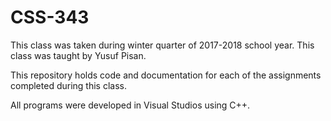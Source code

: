# CSS-343
This class was taken during winter quarter of 2017-2018 school year. This class was taught by Yusuf Pisan. 

This repository holds code and documentation for each of the assignments completed during this class. 

All programs were developed in Visual Studios using C++.

